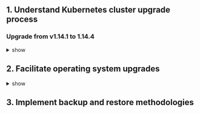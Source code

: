 ## 1. Understand Kubernetes cluster upgrade process

### Upgrade from v1.14.1 to 1.14.4
<details><summary>show</summary>
<p>

Follow instructions from [Kubernetes document](https://kubernetes.io/docs/tasks/administer-cluster/kubeadm/kubeadm-upgrade-1-14/).

The upgrade workflow at high level is the following:

- Upgrade the primary control plane node.
- Upgrade additional control plane nodes.
- Upgrade worker nodes.

#### Find the latest stable 1.14 version:
```bash
sudo -i
apt update
apt-cache policy kubeadm
# find the latest 1.14 version in the list
# it should look like 1.14.x-00, where x is the latest patch
```

#### Upgrade the first control plane node (master):
```bash
apt-mark unhold kubeadm kubelet && apt-get update && apt-get install -y kubeadm=1.14.4-00 && apt-mark hold kubeadm
kubeadm upgrade plan
kubeadm upgrade apply v1.14.4
```

Upgrade the kubelet and kubectl on the control plane node:
```bash
apt-mark unhold kubelet kubectl && apt-get update && apt-get install -y kubelet=1.14.4-00 kubectl=1.14.4-00 && apt-mark hold kubelet kubectl
```
Restart kubelet:
```bash
systemctl restart kubelet
```
#### Upgrade additional control plane nodes:
```bash
sudo kubeadm upgrade node experimental-control-plane
```
#### Upgrade worker nodes:
Upgrade kubeadm on all worker nodes:
```bash
apt-mark unhold kubeadm kubelet && apt-get update && apt-get install -y kubeadm=1.14.4-00 && apt-mark hold kubeadm
```
Going back to master node and cordon the worker node. Prepare the node for maintenance by marking it unschedulable and evicting 
the workloads:
```bash
kubectl drain worker1 --ignore-daemonsets --delete-local-data
```
Enter the worker node and Upgrade the kubelet config:
```bash
sudo -i
kubeadm upgrade node config --kubelet-version v1.14.4
```
Upgrade kubelet and kubectl, and restart kubectl
```bash
apt-mark unhold kubelet kubectl && apt-get update && apt-get install -y kubelet=1.14.4-00 kubectl=1.14.4-00 && apt-mark hold kubelet kubectl
systemctl restart kubelet
```
#### Uncordon the worker node and verify the status of the cluster:
```bash
kubectl uncordon worker1
kubectl get nodes
```

</p>
</details>

## 2. Facilitate operating system upgrades
<details><summary>show</summary>
<p>

During maintenance, when we need to take down a node, it is important to keep the service running by evicting the pods on that node, moving it to another node. After maintenance, you can continue to schedule pods on that node.

```bash
kubectl drain worker1 --ignore-daemonsets --delete-local-data
kubectl get nodes
kubectl uncordon worker1
kubectl get nodes
```
In case of failure, the node needs to be deleted, you can just as easily remove the node and replace it with a new one, joining it to the cluster.
```bash
kubectl drain worker1 --ignore-daemonsets --delete-local-data
kubectl get nodes
kubectl delete node worker1
kubeadm token create --print-join-command
```

</p>
</details>

## 3. Implement backup and restore methodologies
